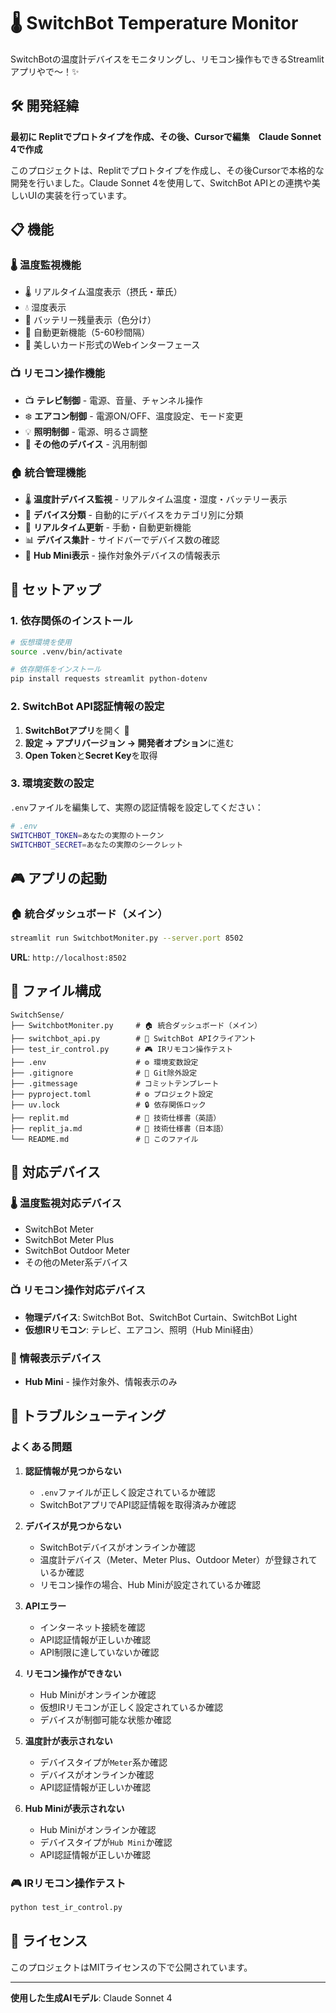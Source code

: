 # 🌡️ SwitchBot Temperature Monitor

SwitchBotの温度計デバイスをモニタリングし、リモコン操作もできるStreamlitアプリやで〜！✨

## 🛠️ 開発経緯

**最初に Replitでプロトタイプを作成、その後、Cursorで編集　Claude Sonnet 4で作成**

このプロジェクトは、Replitでプロトタイプを作成し、その後Cursorで本格的な開発を行いました。Claude Sonnet 4を使用して、SwitchBot APIとの連携や美しいUIの実装を行っています。

## 📋 機能

### 🌡️ 温度監視機能
- 🌡️ リアルタイム温度表示（摂氏・華氏）
- 💧 湿度表示
- 🔋 バッテリー残量表示（色分け）
- 🔄 自動更新機能（5-60秒間隔）
- 📱 美しいカード形式のWebインターフェース

### 📺 リモコン操作機能
- 📺 **テレビ制御** - 電源、音量、チャンネル操作
- ❄️ **エアコン制御** - 電源ON/OFF、温度設定、モード変更
- 💡 **照明制御** - 電源、明るさ調整
- 🔧 **その他のデバイス** - 汎用制御

### 🏠 統合管理機能
- 🌡️ **温度計デバイス監視** - リアルタイム温度・湿度・バッテリー表示
- 📱 **デバイス分類** - 自動的にデバイスをカテゴリ別に分類
- 🔄 **リアルタイム更新** - 手動・自動更新機能
- 📊 **デバイス集計** - サイドバーでデバイス数の確認
- 🔧 **Hub Mini表示** - 操作対象外デバイスの情報表示

## 🚀 セットアップ

### 1. 依存関係のインストール

```bash
# 仮想環境を使用
source .venv/bin/activate

# 依存関係をインストール
pip install requests streamlit python-dotenv
```

### 2. SwitchBot API認証情報の設定

1. **SwitchBotアプリ**を開く 📱
2. **設定 → アプリバージョン → 開発者オプション**に進む
3. **Open Token**と**Secret Key**を取得

### 3. 環境変数の設定

`.env`ファイルを編集して、実際の認証情報を設定してください：

```bash
# .env
SWITCHBOT_TOKEN=あなたの実際のトークン
SWITCHBOT_SECRET=あなたの実際のシークレット
```

## 🎮 アプリの起動

### 🏠 統合ダッシュボード（メイン）

```bash
streamlit run SwitchbotMoniter.py --server.port 8502
```

**URL**: `http://localhost:8502`

## 📁 ファイル構成

```
SwitchSense/
├── SwitchbotMoniter.py     # 🏠 統合ダッシュボード（メイン）
├── switchbot_api.py        # 🔌 SwitchBot APIクライアント
├── test_ir_control.py      # 🎮 IRリモコン操作テスト
├── .env                    # ⚙️ 環境変数設定
├── .gitignore              # 🚫 Git除外設定
├── .gitmessage             # コミットテンプレート
├── pyproject.toml          # ⚙️ プロジェクト設定
├── uv.lock                 # 🔒 依存関係ロック
├── replit.md               # 📖 技術仕様書（英語）
├── replit_ja.md            # 📖 技術仕様書（日本語）
└── README.md               # 📖 このファイル
```

## 🎯 対応デバイス

### 🌡️ 温度監視対応デバイス
- SwitchBot Meter
- SwitchBot Meter Plus  
- SwitchBot Outdoor Meter
- その他のMeter系デバイス

### 📺 リモコン操作対応デバイス
- **物理デバイス**: SwitchBot Bot、SwitchBot Curtain、SwitchBot Light
- **仮想IRリモコン**: テレビ、エアコン、照明（Hub Mini経由）

### 🔧 情報表示デバイス
- **Hub Mini** - 操作対象外、情報表示のみ

## 🔧 トラブルシューティング

### よくある問題

1. **認証情報が見つからない**
   - `.env`ファイルが正しく設定されているか確認
   - SwitchBotアプリでAPI認証情報を取得済みか確認

2. **デバイスが見つからない**
   - SwitchBotデバイスがオンラインか確認
   - 温度計デバイス（Meter、Meter Plus、Outdoor Meter）が登録されているか確認
   - リモコン操作の場合、Hub Miniが設定されているか確認

3. **APIエラー**
   - インターネット接続を確認
   - API認証情報が正しいか確認
   - API制限に達していないか確認

4. **リモコン操作ができない**
   - Hub Miniがオンラインか確認
   - 仮想IRリモコンが正しく設定されているか確認
   - デバイスが制御可能な状態か確認

5. **温度計が表示されない**
   - デバイスタイプが`Meter`系か確認
   - デバイスがオンラインか確認
   - API認証情報が正しいか確認

6. **Hub Miniが表示されない**
   - Hub Miniがオンラインか確認
   - デバイスタイプが`Hub Mini`か確認
   - API認証情報が正しいか確認



### 🎮 IRリモコン操作テスト

```bash
python test_ir_control.py
```

## 📝 ライセンス

このプロジェクトはMITライセンスの下で公開されています。

---

**使用した生成AIモデル**: Claude Sonnet 4 
